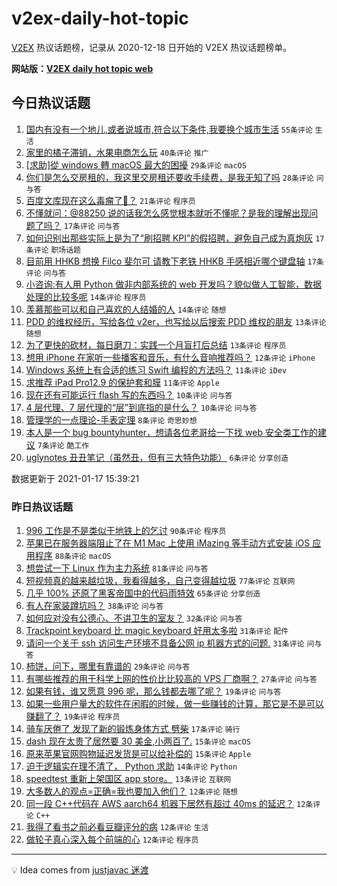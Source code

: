 # v2ex-daily-hot-topic

[V2EX](https://www.v2ex.com/) 热议话题榜，记录从 2020-12-18 日开始的 V2EX 热议话题榜单。

**网站版：[V2EX daily hot topic web](https://realleonardo.github.io/v2ex-daily-hot-topic-web/)**

## 今日热议话题

<!-- TODAY BEGIN -->

1. [国内有没有一个地儿,或者说城市,符合以下条件,我要换个城市生活](https://www.v2ex.com/t/745623) `55条评论` `生活`
1. [家里的橘子滞销，水果电商怎么玩](https://www.v2ex.com/t/745600) `40条评论` `推广`
1. [[求助]從 windows 轉 macOS 最大的困擾](https://www.v2ex.com/t/745609) `29条评论` `macOS`
1. [你们是怎么交房租的，我这里交房租还要收手续费，是我无知了吗](https://www.v2ex.com/t/745627) `28条评论` `问与答`
1. [百度文库现在这么毒瘤了🐎？](https://www.v2ex.com/t/745608) `21条评论` `程序员`
1. [不懂就问：@88250 说的话我怎么感觉根本就听不懂呢？是我的理解出现问题了吗？](https://www.v2ex.com/t/745612) `17条评论` `问与答`
1. [如何识别出那些实际上是为了“刷招聘 KPI”的假招聘，避免自己成为真炮灰](https://www.v2ex.com/t/745603) `17条评论` `职场话题`
1. [目前用 HHKB 想换 Filco 斐尔可 请教下老铁 HHKB 手感相近哪个键盘轴](https://www.v2ex.com/t/745595) `17条评论` `问与答`
1. [小咨询:有人用 Python 做非内部系统的 web 开发吗？貌似做人工智能，数据处理的比较多呢](https://www.v2ex.com/t/745598) `14条评论` `程序员`
1. [羡慕那些可以和自己喜欢的人结婚的人](https://www.v2ex.com/t/745593) `14条评论` `随想`
1. [PDD 的维权经历，写给各位 v2er，也写给以后搜索 PDD 维权的朋友](https://www.v2ex.com/t/745645) `13条评论` `随想`
1. [为了更快的砍材，每日磨刀：实践一个月盲打后总结](https://www.v2ex.com/t/745626) `13条评论` `程序员`
1. [想用 iPhone 在家听一些播客和音乐，有什么音响推荐吗？](https://www.v2ex.com/t/745619) `12条评论` `iPhone`
1. [Windows 系统上有合适的练习 Swift 编程的方法吗？](https://www.v2ex.com/t/745610) `11条评论` `iDev`
1. [求推荐 iPad Pro12.9 的保护套和膜](https://www.v2ex.com/t/745592) `11条评论` `Apple`
1. [现在还有可能运行 flash 写的东西吗？](https://www.v2ex.com/t/745637) `10条评论` `问与答`
1. [4 层代理、7 层代理的“层”到底指的是什么？](https://www.v2ex.com/t/745622) `10条评论` `问与答`
1. [管理学的一点理论-手表定理](https://www.v2ex.com/t/745597) `8条评论` `奇思妙想`
1. [本人是一个 bug bountyhunter，想请各位老哥给一下找 web 安全类工作的建议](https://www.v2ex.com/t/745638) `7条评论` `酷工作`
1. [uglynotes 丑丑笔记（虽然丑，但有三大特色功能）](https://www.v2ex.com/t/745616) `6条评论` `分享创造`

数据更新于 2021-01-17 15:39:21

<!-- TODAY END -->

### 昨日热议话题

<!-- YESTERDAY BEGIN -->

1. [996 工作是不是类似于地铁上的乞讨](https://www.v2ex.com/t/745439) `90条评论` `程序员`
1. [苹果已在服务器端阻止了在 M1 Mac 上使用 iMazing 等手动方式安装 iOS 应用程序](https://www.v2ex.com/t/745449) `88条评论` `macOS`
1. [想尝试一下 Linux 作为主力系统](https://www.v2ex.com/t/745492) `81条评论` `问与答`
1. [短视频真的越来越垃圾，我看得越多，自己变得越垃圾](https://www.v2ex.com/t/745432) `77条评论` `互联网`
1. [几乎 100% 还原了黑客帝国中的代码雨特效](https://www.v2ex.com/t/745451) `65条评论` `分享创造`
1. [有人在家装蹲坑吗？](https://www.v2ex.com/t/745514) `38条评论` `问与答`
1. [如何应对没有公德心、不讲卫生的室友？](https://www.v2ex.com/t/745487) `32条评论` `问与答`
1. [Trackpoint keyboard 比 magic keyboard 好用太多啦](https://www.v2ex.com/t/745481) `31条评论` `配件`
1. [请问一个关于 ssh 访问生产环境不具备公网 ip 机器方式的问题.](https://www.v2ex.com/t/745462) `31条评论` `问与答`
1. [柿饼，问下，哪里有靠谱的](https://www.v2ex.com/t/745411) `29条评论` `问与答`
1. [有哪些推荐的用于科学上网的性价比比较高的 VPS 厂商啊？](https://www.v2ex.com/t/745547) `27条评论` `问与答`
1. [如果有钱，谁又愿意 996 呢，那么钱都去哪了呢？](https://www.v2ex.com/t/745581) `19条评论` `问与答`
1. [如果一些用户量大的软件在闲暇的时候，做一些赚钱的计算，那它是不是可以赚翻了？](https://www.v2ex.com/t/745534) `19条评论` `程序员`
1. [骑车厌倦了 发现了新的锻炼身体方式 劈柴](https://www.v2ex.com/t/745542) `17条评论` `骑行`
1. [dash 现在太贵了居然要 30 美金,小两百了.](https://www.v2ex.com/t/745572) `15条评论` `macOS`
1. [原来苹果官网购物延迟发货是可以给补偿的](https://www.v2ex.com/t/745483) `15条评论` `Apple`
1. [迫于逻辑实在理不清了， Python 求助](https://www.v2ex.com/t/745559) `14条评论` `Python`
1. [speedtest 重新上架国区 app store。](https://www.v2ex.com/t/745409) `13条评论` `互联网`
1. [大多数人的观点=正确=我也要加入他们？](https://www.v2ex.com/t/745580) `12条评论` `随想`
1. [同一段 C++代码在 AWS aarch64 机器下居然有超过 40ms 的延迟？](https://www.v2ex.com/t/745558) `12条评论` `C++`
1. [我得了看书之前必看豆瓣评分的病](https://www.v2ex.com/t/745516) `12条评论` `生活`
1. [做轮子真心深入每个前端的心](https://www.v2ex.com/t/745456) `12条评论` `程序员`

<!-- YESTERDAY END -->

---

💡 Idea comes from [justjavac 迷渡](https://github.com/justjavac/)
